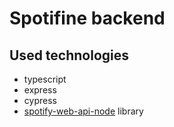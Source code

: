 # Spotifine backend

## Used technologies

- typescript
- express
- cypress
- [spotify-web-api-node](https://github.com/thelinmichael/spotify-web-api-node) library